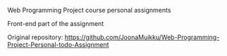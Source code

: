 Web Programming Project course personal assignments

Front-end part of the assignment

Original repository: 
https://github.com/JoonaMuikku/Web-Programming-Project-Personal-todo-Assignment
